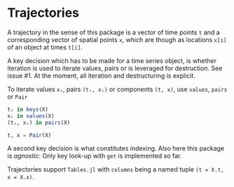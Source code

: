# Trajectories

A trajectory in the sense of this package is a vector of time points `t` and a corresponding
vector of spatial points `x`, which are though as locations `x[i]` of an object at times
`t[i]`.

A key decision which has to be made for a time series object,
is whether iteration is used to iterate values, pairs or is leveraged for destruction. See issue #1. At the moment, 
all iteration and destructuring is explicit.

To iterate values `xᵢ`, pairs `(tᵢ, xᵢ)` or components `(t, x)`, use `values`, `pairs` or `Pair`
```julia
tᵢ in keys(X)
xᵢ in values(X)
(tᵢ, xᵢ) in pairs(X)

t, x = Pair(X)
```

A second key decision is what constitutes indexing. Also here this package is *agnostic*: Only key look-up
with `get` is implemented so far.

Trajectories support `Tables.jl` with `columns` being a named tuple `(t = X.t, x = X.x)`.
